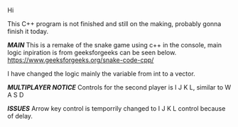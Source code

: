 Hi

This C++ program is not finished and still on the making, probably gonna finish it today.

***************MAIN***************
This is a remake of the snake game using c++ in the console, main logic inpiration is from geeksforgeeks can be seen below.
https://www.geeksforgeeks.org/snake-code-cpp/

I have changed the logic mainly the variable from int to a vector.

***************MULTIPLAYER NOTICE***************
Controls for the second player is I J K L, similar to W A S D

***************ISSUES*************** 
Arrow key control is temporrily changed to I J K L control because of delay.
